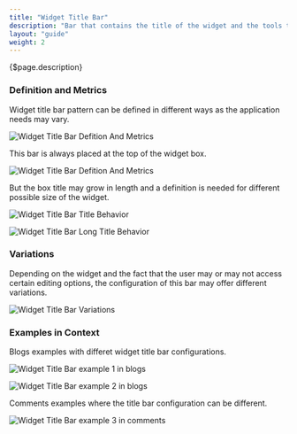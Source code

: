 ```yaml
---
title: "Widget Title Bar"
description: "Bar that contains the title of the widget and the tools that affect the entire widget."
layout: "guide"
weight: 2
---
```


<div class="page-description">{$page.description}</div>

### Definition and Metrics

Widget title bar pattern can be defined in different ways as the application needs may vary.

![Widget Title Bar Defition And Metrics](../../../images/sites/WidgetTitleBarWidgetTitle.jpg)

This bar is always placed at the top of the widget box.

![Widget Title Bar Defition And Metrics](../../../images/sites/WidgetTitleBarPortletTitle.jpg)

But the box title may grow in length and a definition is needed for different possible size of the widget.

![Widget Title Bar Title Behavior](../../../images/sites/WidgetTitleBarTitleBehavior.jpg)

![Widget Title Bar Long Title Behavior](../../../images/sites/WidgetTitleBarLongTitleBehavior.jpg)

### Variations

Depending on the widget and the fact that the user may or may not access certain editing options, the configuration of this bar may offer different variations.

![Widget Title Bar Variations](../../../images/sites/WidgetTitleBarVariations.jpg)

### Examples in Context

Blogs examples with differet widget title bar configurations.

![Widget Title Bar example 1 in blogs](../../../images/sites/WidgetTitleBarBlogsExample1.jpg)

![Widget Title Bar example 2 in blogs](../../../images/sites/WidgetTitleBarBlogsExample2.jpg)

Comments examples where the title bar configuration can be different.

![Widget Title Bar example 3 in comments](../../../images/sites/WidgetTitleBarCommentsExample1.jpg)